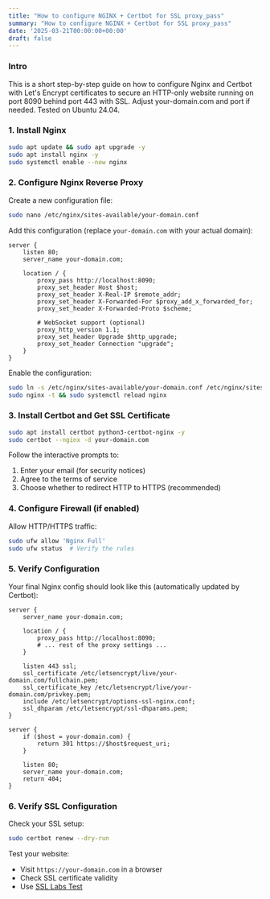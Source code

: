 ```yaml
---
title: "How to configure NGINX + Certbot for SSL proxy_pass"
summary: "How to configure NGINX + Certbot for SSL proxy_pass"
date: '2025-03-21T00:00:00+00:00'
draft: false
---
```

### Intro
This is a short step-by-step guide on how to configure Nginx and Certbot with Let's Encrypt certificates to secure an HTTP-only website running on port 8090 behind port 443 with SSL.
Adjust your-domain.com and port if needed. Tested on Ubuntu 24.04.

### 1. Install Nginx
```bash
sudo apt update && sudo apt upgrade -y
sudo apt install nginx -y
sudo systemctl enable --now nginx
```

### 2. Configure Nginx Reverse Proxy
Create a new configuration file:
```bash
sudo nano /etc/nginx/sites-available/your-domain.conf
```

Add this configuration (replace `your-domain.com` with your actual domain):
```nginx
server {
    listen 80;
    server_name your-domain.com;

    location / {
        proxy_pass http://localhost:8090;
        proxy_set_header Host $host;
        proxy_set_header X-Real-IP $remote_addr;
        proxy_set_header X-Forwarded-For $proxy_add_x_forwarded_for;
        proxy_set_header X-Forwarded-Proto $scheme;
        
        # WebSocket support (optional)
        proxy_http_version 1.1;
        proxy_set_header Upgrade $http_upgrade;
        proxy_set_header Connection "upgrade";
    }
}
```

Enable the configuration:
```bash
sudo ln -s /etc/nginx/sites-available/your-domain.conf /etc/nginx/sites-enabled/
sudo nginx -t && sudo systemctl reload nginx
```

### 3. Install Certbot and Get SSL Certificate
```bash
sudo apt install certbot python3-certbot-nginx -y
sudo certbot --nginx -d your-domain.com
```

Follow the interactive prompts to:
1. Enter your email (for security notices)
2. Agree to the terms of service
3. Choose whether to redirect HTTP to HTTPS (recommended)

### 4. Configure Firewall (if enabled)
Allow HTTP/HTTPS traffic:
```bash
sudo ufw allow 'Nginx Full'
sudo ufw status  # Verify the rules
```

### 5. Verify Configuration
Your final Nginx config should look like this (automatically updated by Certbot):
```nginx
server {
    server_name your-domain.com;

    location / {
        proxy_pass http://localhost:8090;
        # ... rest of the proxy settings ...
    }

    listen 443 ssl;
    ssl_certificate /etc/letsencrypt/live/your-domain.com/fullchain.pem;
    ssl_certificate_key /etc/letsencrypt/live/your-domain.com/privkey.pem;
    include /etc/letsencrypt/options-ssl-nginx.conf;
    ssl_dhparam /etc/letsencrypt/ssl-dhparams.pem;
}

server {
    if ($host = your-domain.com) {
        return 301 https://$host$request_uri;
    }

    listen 80;
    server_name your-domain.com;
    return 404;
}
```

### 6. Verify SSL Configuration
Check your SSL setup:
```bash
sudo certbot renew --dry-run
```

Test your website:
- Visit `https://your-domain.com` in a browser
- Check SSL certificate validity
- Use [SSL Labs Test](https://www.ssllabs.com/ssltest/)
